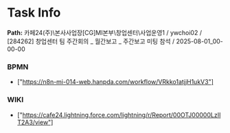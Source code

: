 # Task Info

**Path:** 카페24(주)\본사사업장\[CG]MI본부\창업센터\사업운영1 / ywchoi02 / [284262] 창업센터 팀 주간회의 _ 월간보고 _ 주간보고 미팅 참석 / 2025-08-01_00-00-00

### BPMN
- ["https://n8n-mi-014-web.hanpda.com/workflow/VRkko1atjjH1ukV3"]

### WIKI
- ["https://cafe24.lightning.force.com/lightning/r/Report/00OTJ00000LzIIT2A3/view"]

